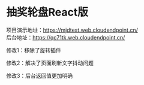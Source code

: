 # 抽奖轮盘React版
项目演示地址：https://mjdtest.web.cloudendpoint.cn/  
后台地址：https://qc71tk.web.cloudendpoint.cn/

修改1：移除了旋转插件

修改2：解决了页面刷新文字抖动问题

修改3：后台返回值更加明确

